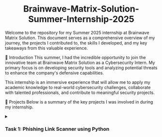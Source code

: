 <h1 align="center">Brainwave-Matrix-Solution-Summer-Internship-2025</h1>

Welcome to the repository for my Summer 2025 internship at Brainwave Matrix Solution. This document serves as a comprehensive overview of my journey, the projects I contributed to, the skills I developed, and my key takeaways from this valuable experience.

🚀 Introduction
This summer, I had the incredible opportunity to join the innovative team at Brainwave Matrix Solution as a Cybersecurity Intern. My primary focus is on developing security tools and analyzing potential threats to enhance the company's defensive capabilities.

This internship is an immersive experience that will allow me to apply my academic knowledge to real-world cybersecurity challenges, collaborate with talented professionals, and contribute to meaningful security projects.

📂 Projects
Below is a summary of the key projects I was involved in during my internship.

<details>
<summary><h3>Task 1: Phishing Link Scanner using Python</h3></summary>

Description: The goal of this project is to develop a tool in Python that can analyze URLs to detect potential phishing attempts. The scanner will check for common characteristics of malicious links, such as suspicious keywords, URL shortening, and domain age, to flag them as safe or unsafe.

My Role & Contributions:

Develop the core scanning logic in Python.

Research and integrate various threat intelligence APIs to check URLs against known blacklists.

Design and implement algorithms to identify deceptive patterns in URLs.

Create a simple command-line interface (CLI) for users to input links for analysis.

Outcome: The initial goal is to create a functional prototype that can accurately identify a high percentage of phishing links from a test dataset.

</details>
